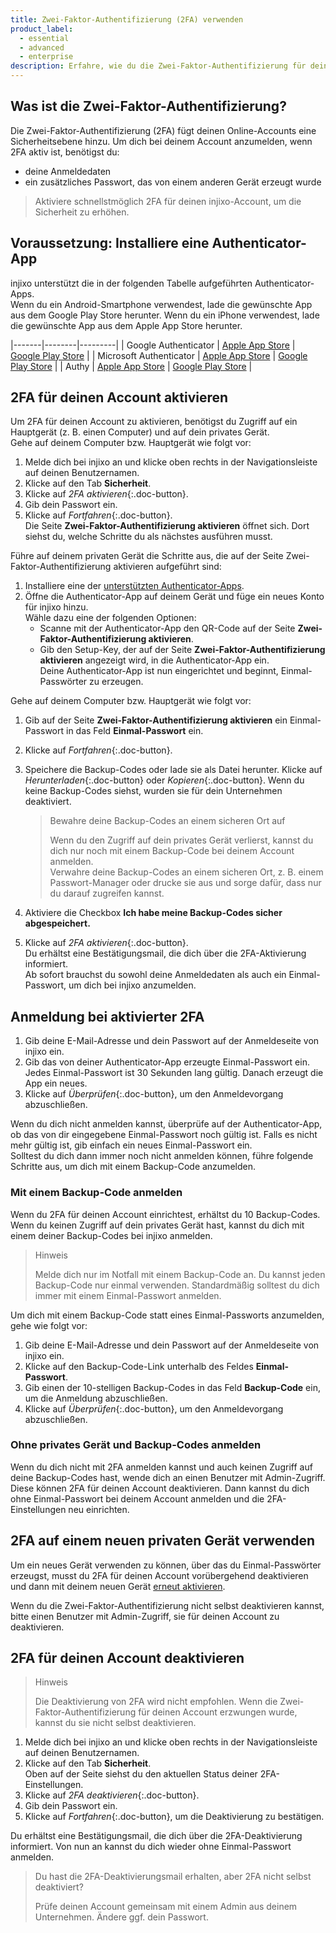 ```yaml
---
title: Zwei-Faktor-Authentifizierung (2FA) verwenden
product_label:
  - essential
  - advanced
  - enterprise
description: Erfahre, wie du die Zwei-Faktor-Authentifizierung für deinen Account aktivieren und deaktivieren kannst.
---
```


## Was ist die Zwei-Faktor-Authentifizierung?

Die Zwei-Faktor-Authentifizierung (2FA) fügt deinen Online-Accounts eine Sicherheitsebene hinzu. Um dich bei deinem Account anzumelden, wenn 2FA aktiv ist, benötigst du:
- deine Anmeldedaten
- ein zusätzliches Passwort, das von einem anderen Gerät erzeugt wurde

> Aktiviere schnellstmöglich 2FA für deinen injixo-Account, um die Sicherheit zu erhöhen.

## Voraussetzung: Installiere eine Authenticator-App

injixo unterstützt die in der folgenden Tabelle aufgeführten Authenticator-Apps.  
Wenn du ein Android-Smartphone verwendest, lade die gewünschte App aus dem Google Play Store herunter. Wenn du ein iPhone verwendest, lade die gewünschte App aus dem Apple App Store herunter.

|-------|--------|---------|
| Google Authenticator | [Apple App Store](https://apps.apple.com/us/app/google-authenticator/id388497605) | [Google Play Store](https://play.google.com/store/apps/details?id=com.google.android.apps.authenticator2) |
| Microsoft Authenticator | [Apple App Store](https://apps.apple.com/us/app/microsoft-authenticator/id983156458) | [Google Play Store](https://play.google.com/store/apps/details?id=com.azure.authenticator) |
| Authy | [Apple App Store](https://apps.apple.com/us/app/authy/id494168017) | [Google Play Store](https://play.google.com/store/apps/details?id=com.authy.authy) |

## 2FA für deinen Account aktivieren

Um 2FA für deinen Account zu aktivieren, benötigst du Zugriff auf ein Hauptgerät (z.&nbsp;B. einen Computer) und auf dein privates Gerät.  
Gehe auf deinem Computer bzw. Hauptgerät wie folgt vor:

1. Melde dich bei injixo an und klicke oben rechts in der Navigationsleiste auf deinen Benutzernamen.
2. Klicke auf den Tab **Sicherheit**.
3. Klicke auf _2FA aktivieren_{:.doc-button}.
4. Gib dein Passwort ein.
5. Klicke auf _Fortfahren_{:.doc-button}.  
   Die Seite **Zwei-Faktor-Authentifizierung aktivieren** öffnet sich. Dort siehst du, welche Schritte du als nächstes ausführen musst.

Führe auf deinem privaten Gerät die Schritte aus, die auf der Seite Zwei-Faktor-Authentifizierung aktivieren aufgeführt sind:

1. Installiere eine der [unterstützten Authenticator-Apps](#voraussetzung-installiere-eine-authenticator-app).
2. Öffne die Authenticator-App auf deinem Gerät und füge ein neues Konto für injixo hinzu.  
   Wähle dazu eine der folgenden Optionen:
   - Scanne mit der Authenticator-App den QR-Code auf der Seite **Zwei-Faktor-Authentifizierung aktivieren**.
   - Gib den Setup-Key, der auf der Seite **Zwei-Faktor-Authentifizierung aktivieren** angezeigt wird, in die Authenticator-App ein.  
Deine Authenticator-App ist nun eingerichtet und beginnt, Einmal-Passwörter zu erzeugen.

Gehe auf deinem Computer bzw. Hauptgerät wie folgt vor:

1. Gib auf der Seite **Zwei-Faktor-Authentifizierung aktivieren** ein Einmal-Passwort in das Feld **Einmal-Passwort** ein.
2. Klicke auf _Fortfahren_{:.doc-button}.
3. Speichere die Backup-Codes oder lade sie als Datei herunter. Klicke auf _Herunterladen_{:.doc-button} oder _Kopieren_{:.doc-button}. Wenn du keine Backup-Codes siehst, wurden sie für dein Unternehmen deaktiviert. <!-- feature flag -->

   > Bewahre deine Backup-Codes an einem sicheren Ort auf
   >
   > Wenn du den Zugriff auf dein privates Gerät verlierst, kannst du dich nur noch mit einem Backup-Code bei deinem Account anmelden.<br>Verwahre deine Backup-Codes an einem sicheren Ort, z.&nbsp;B. einem Passwort-Manager oder drucke sie aus und sorge dafür, dass nur du darauf zugreifen kannst.

4. Aktiviere die Checkbox **Ich habe meine Backup-Codes sicher abgespeichert.**
5. Klicke auf _2FA aktivieren_{:.doc-button}.  
   Du erhältst eine Bestätigungsmail, die dich über die 2FA-Aktivierung informiert.  
Ab sofort brauchst du sowohl deine Anmeldedaten als auch ein Einmal-Passwort, um dich bei injixo anzumelden.

## Anmeldung bei aktivierter 2FA

1. Gib deine E-Mail-Adresse und dein Passwort auf der Anmeldeseite von injixo ein.  
2. Gib das von deiner Authenticator-App erzeugte Einmal-Passwort ein.  
   Jedes Einmal-Passwort ist 30&nbsp;Sekunden lang gültig. Danach erzeugt die App ein neues.
3. Klicke auf _Überprüfen_{:.doc-button}, um den Anmeldevorgang abzuschließen.

Wenn du dich nicht anmelden kannst, überprüfe auf der Authenticator-App, ob das von dir eingegebene Einmal-Passwort noch gültig ist. Falls es nicht mehr gültig ist, gib einfach ein neues Einmal-Passwort ein.  
Solltest du dich dann immer noch nicht anmelden können, führe folgende Schritte aus, um dich mit einem Backup-Code anzumelden.

### Mit einem Backup-Code anmelden

Wenn du 2FA für deinen Account einrichtest, erhältst du 10&nbsp;Backup-Codes. Wenn du keinen Zugriff auf dein privates Gerät hast, kannst du dich mit einem deiner Backup-Codes bei injixo anmelden.

> Hinweis
>
> Melde dich nur im Notfall mit einem Backup-Code an. Du kannst jeden Backup-Code nur einmal verwenden. Standardmäßig solltest du dich immer mit einem Einmal-Passwort anmelden.

Um dich mit einem Backup-Code statt eines Einmal-Passworts anzumelden, gehe wie folgt vor:

1. Gib deine E-Mail-Adresse und dein Passwort auf der Anmeldeseite von injixo ein.
2. Klicke auf den Backup-Code-Link unterhalb des Feldes **Einmal-Passwort**.
3. Gib einen der 10-stelligen Backup-Codes in das Feld **Backup-Code** ein, um die Anmeldung abzuschließen.
4. Klicke auf _Überprüfen_{:.doc-button}, um den Anmeldevorgang abzuschließen.

<!-- a tag required. configured name used in injixo UI link -->

### Ohne privates Gerät und Backup-Codes anmelden

Wenn du dich nicht mit 2FA anmelden kannst und auch keinen Zugriff auf deine Backup-Codes hast, wende dich an einen Benutzer mit Admin-Zugriff. Diese können 2FA für deinen Account deaktivieren. Dann kannst du dich ohne Einmal-Passwort bei deinem Account anmelden und die 2FA-Einstellungen neu einrichten.

## 2FA auf einem neuen privaten Gerät verwenden

Um ein neues Gerät verwenden zu können, über das du Einmal-Passwörter erzeugst, musst du 2FA für deinen Account vorübergehend deaktivieren und dann mit deinem neuen Gerät&nbsp;[erneut aktivieren](#2fa-für-deinen-account-aktivieren).

Wenn du die Zwei-Faktor-Authentifizierung nicht selbst deaktivieren kannst, bitte einen Benutzer mit Admin-Zugriff, sie für deinen Account zu deaktivieren.

## 2FA für deinen Account deaktivieren

> Hinweis
>
> Die Deaktivierung von 2FA wird nicht empfohlen. Wenn die Zwei-Faktor-Authentifizierung für deinen Account erzwungen wurde, kannst du sie nicht selbst deaktivieren.

1. Melde dich bei injixo an und klicke oben rechts in der Navigationsleiste auf deinen Benutzernamen.
2. Klicke auf den Tab **Sicherheit**.  
   Oben auf der Seite siehst du den aktuellen Status deiner 2FA-Einstellungen.
3. Klicke auf _2FA deaktivieren_{:.doc-button}.
4. Gib dein Passwort ein.
5. Klicke auf _Fortfahren_{:.doc-button}, um die Deaktivierung zu bestätigen.

Du erhältst eine Bestätigungsmail, die dich über die 2FA-Deaktivierung informiert. Von nun an kannst du dich wieder ohne Einmal-Passwort anmelden.

> Du hast die 2FA-Deaktivierungsmail erhalten, aber 2FA nicht selbst deaktiviert?
>
> Prüfe deinen Account gemeinsam mit einem Admin aus deinem Unternehmen. Ändere ggf. dein Passwort.

